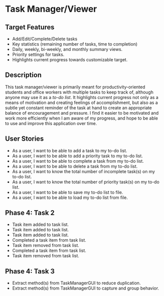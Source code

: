 # Task Manager/Viewer

## Target Features

- Add/Edit/Complete/Delete tasks
- Key statistics (remaining number of tasks, time to completion)
- Daily, weekly, bi-weekly, and monthly summary views.
- Priority settings for tasks.
- Highlights current progress towards customizable target.

## Description

This task manager/viewer is primarily meant for productivity-oriented students and office workers with multiple
tasks to keep track of, although anyone may use it as a *to-do list*. It highlights current progress not only 
as a means of motivation and creating feelings of accomplishment, but also as a subtle yet constant reminder of the
task at hand to create an appropriate balance of encouragement and pressure. I find it easier to be motivated and 
work more efficiently when I am aware of my progress, and hope to be able to use and improve this application over time.

## User Stories

- As a user, I want to be able to add a task to my to-do list.
- As a user, I want to be able to add a priority task to my to-do list.
- As a user, I want to be able to complete a task from my to-do list.
- As a user, I want to be able to delete a task from my to-do list.
- As a user, I want to know the total number of incomplete task(s) on my to-do list.
- As a user, I want to know the total number of priority task(s) on my to-do list.
- As a user, I want to be able to save my to-do list to file.
- As a user, I want to be able to load my to-do list from file.

## Phase 4: Task 2
- Task item added to task list.
- Task item added to task list.
- Task item added to task list.
- Completed a task item from task list.
- Task item removed from task list.
- Completed a task item from task list.
- Task item removed from task list.

## Phase 4: Task 3
- Extract method(s) from TaskManagerGUI to reduce duplication.
- Extract method(s) from TaskManagerGUI to capture and group behavior.
